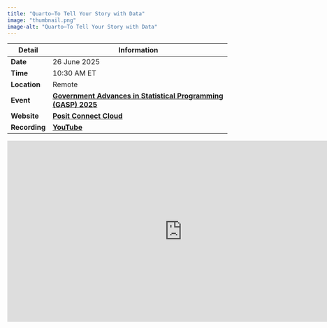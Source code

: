 ```yaml
---
title: "Quarto—To Tell Your Story with Data"
image: "thumbnail.png"
image-alt: "Quarto—To Tell Your Story with Data"
---
```


| **Detail**     | **Information**                                                                                                                                                                                                                              |
|----------------|----------------------------------------------------------------------------------------------------------------------------------------------------------------------------------------------------------------------------------------------|
| **Date**       | 26 June 2025                                                                                                                                                                                                                                |
| **Time**       | 10:30 AM ET                                                                                                                                                                                                                                  |
| **Location**   | Remote                                                                                                                                                                                                                                       |
| **Event**      | [**Government Advances in Statistical Programming (GASP) 2025**](https://community.amstat.org/gasp/home)                                                                                                                         |
| **Website**    | [**Posit Connect Cloud**](https://ivelasq-gasp2025-quarto.share.connect.posit.cloud/)                                                                                                                                                                 |
| **Recording**  | [**YouTube**](https://www.youtube.com/watch?v=P5YfCELjaCM)                                                                                                                                                                                    |

<iframe width="800" height="415" src="https://www.youtube.com/embed/P5YfCELjaCM?si=Dk_KQ1et3OaV8CcT" title="YouTube video player" frameborder="0" allow="accelerometer; autoplay; clipboard-write; encrypted-media; gyroscope; picture-in-picture; web-share" referrerpolicy="strict-origin-when-cross-origin" allowfullscreen></iframe>